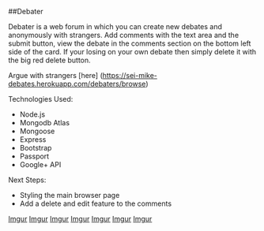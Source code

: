 ##Debater

Debater is a web forum in which you can create new debates and anonymously with strangers. Add comments with the text area and the submit button, view the debate in the comments section on the bottom left side of the card. If your losing on your own debate then simply delete it with the big red delete button.

Argue with strangers [here] (https://sei-mike-debates.herokuapp.com/debaters/browse)

Technologies Used:
 * Node.js
 * Mongodb Atlas
 * Mongoose
 * Express
 * Bootstrap
 * Passport
 * Google+ API

 Next Steps:
  * Styling the main browser page
  * Add a delete and edit feature to the comments

[Imgur](https://i.imgur.com/APQpUCk.png)
[Imgur](https://i.imgur.com/r900eJN.png)
[Imgur](https://i.imgur.com/OErzhFM.png)
[Imgur](https://i.imgur.com/S5JPOGH.png)
[Imgur](https://i.imgur.com/itI4xrn.png)
[Imgur](https://i.imgur.com/TLHSnwH.png)
[Imgur](https://i.imgur.com/Oh1RWC1.png)